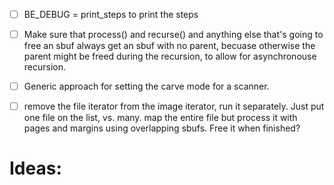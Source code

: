 - [ ] BE_DEBUG = print_steps to print the steps
- [ ] Make sure that process() and recurse() and anything else that's
  going to free an sbuf always get an sbuf with no parent, becuase
  otherwise the parent might be freed during the recursion, to allow
  for asynchronouse recursion.
- [ ] Generic approach for setting the carve mode for a scanner.
- [ ] remove the file iterator from the image iterator, run it separately.
      Just put one file on the list, vs. many.
      map the entire file but process it with pages and margins using overlapping sbufs. Free it when finished?



# Ideas:
